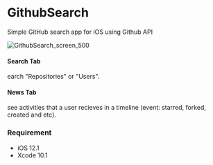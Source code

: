 # GithubSearch
Simple GitHub search app for iOS using Github API

<!--
![GithubSearch_screen_600](https://user-images.githubusercontent.com/15978091/59027155-3870d700-8893-11e9-9b5a-1822f7b18d92.jpg)
-->

![GithubSearch_screen_500](https://user-images.githubusercontent.com/15978091/59025908-322d2b80-8890-11e9-9eee-fb84cd466faa.jpg)

#### Search Tab
earch "Repositories" or "Users".

#### News Tab
see activities that a user recieves in a timeline (event: starred, forked, created and etc).

### Requirement
- iOS 12.1
- Xcode 10.1
